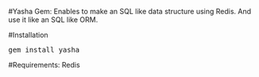 #Yasha Gem: 
Enables to make an SQL like data structure using Redis. And use it like an SQL like ORM.

#Installation

<tt>gem install yasha</tt>

#Requirements: Redis
